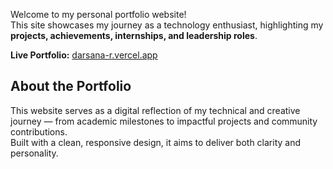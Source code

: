 Welcome to my personal portfolio website!  
This site showcases my journey as a technology enthusiast, highlighting my **projects, achievements, internships, and leadership roles**.

**Live Portfolio:** [darsana-r.vercel.app](https://darsana-r.vercel.app/)

## About the Portfolio

This website serves as a digital reflection of my technical and creative journey — from academic milestones to impactful projects and community contributions.  
Built with a clean, responsive design, it aims to deliver both clarity and personality.
